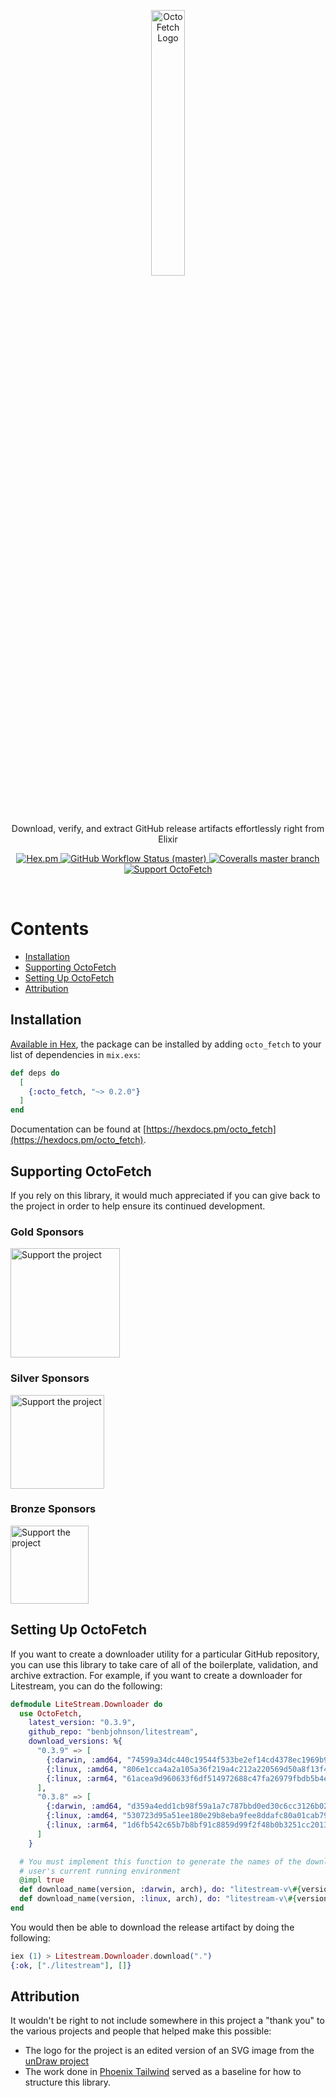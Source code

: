 <!--START-->
<p align="center">
  <img align="center" width="33%" src="guides/images/logo.svg" alt="OctoFetch Logo">
</p>

<p align="center">
  Download, verify, and extract GitHub release artifacts effortlessly right from Elixir
</p>

<p align="center">
  <a href="https://hex.pm/packages/octo_fetch">
    <img alt="Hex.pm" src="https://img.shields.io/hexpm/v/octo_fetch?style=for-the-badge">
  </a>

  <a href="https://github.com/akoutmos/octo_fetch/actions">
    <img alt="GitHub Workflow Status (master)"
    src="https://img.shields.io/github/actions/workflow/status/akoutmos/octo_fetch/main.yml?label=Build%20Status&style=for-the-badge&branch=master">
  </a>

  <a href="https://coveralls.io/github/akoutmos/octo_fetch?branch=master">
    <img alt="Coveralls master branch" src="https://img.shields.io/coveralls/github/akoutmos/octo_fetch/master?style=for-the-badge">
  </a>

  <a href="https://github.com/sponsors/akoutmos">
    <img alt="Support OctoFetch" src="https://img.shields.io/badge/Support%20the%20project-%E2%9D%A4-lightblue?style=for-the-badge">
  </a>
</p>

<br>
<!--END-->

# Contents

- [Installation](#installation)
- [Supporting OctoFetch](#supporting-octofetch)
- [Setting Up OctoFetch](#setting-up-octofetch)
- [Attribution](#attribution)

## Installation

[Available in Hex](https://hex.pm/packages/octo_fetch), the package can be installed by adding
`octo_fetch` to your list of dependencies in `mix.exs`:

```elixir
def deps do
  [
    {:octo_fetch, "~> 0.2.0"}
  ]
end
```

Documentation can be found at [https://hexdocs.pm/octo_fetch](https://hexdocs.pm/octo_fetch).

## Supporting OctoFetch

If you rely on this library, it would much appreciated if you can give back to the project in order to help
ensure its continued development.

### Gold Sponsors

<a href="https://github.com/sponsors/akoutmos/sponsorships?sponsor=akoutmos&tier_id=58083">
  <img align="center" height="175" src="guides/images/your_logo_here.png" alt="Support the project">
</a>

### Silver Sponsors

<a href="https://github.com/sponsors/akoutmos/sponsorships?sponsor=akoutmos&tier_id=58082">
  <img align="center" height="150" src="guides/images/your_logo_here.png" alt="Support the project">
</a>

### Bronze Sponsors

<a href="https://github.com/sponsors/akoutmos/sponsorships?sponsor=akoutmos&tier_id=17615">
  <img align="center" height="125" src="guides/images/your_logo_here.png" alt="Support the project">
</a>

## Setting Up OctoFetch

If you want to create a downloader utility for a particular GitHub repository, you can use this library
to take care of all of the boilerplate, validation, and archive extraction. For example, if you want to create
a downloader for Litestream, you can do the following:

```elixir
defmodule LiteStream.Downloader do
  use OctoFetch,
    latest_version: "0.3.9",
    github_repo: "benbjohnson/litestream",
    download_versions: %{
      "0.3.9" => [
        {:darwin, :amd64, "74599a34dc440c19544f533be2ef14cd4378ec1969b9b4fcfd24158946541869"},
        {:linux, :amd64, "806e1cca4a2a105a36f219a4c212a220569d50a8f13f45f38ebe49e6699ab99f"},
        {:linux, :arm64, "61acea9d960633f6df514972688c47fa26979fbdb5b4e81ebc42f4904394c5c5"}
      ],
      "0.3.8" => [
        {:darwin, :amd64, "d359a4edd1cb98f59a1a7c787bbd0ed30c6cc3126b02deb05a0ca501ff94a46a"},
        {:linux, :amd64, "530723d95a51ee180e29b8eba9fee8ddafc80a01cab7965290fb6d6fc31381b3"},
        {:linux, :arm64, "1d6fb542c65b7b8bf91c8859d99f2f48b0b3251cc201341281f8f2c686dd81e2"}
      ]
    }

  # You must implement this function to generate the names of the downloads based on the
  # user's current running environment
  @impl true
  def download_name(version, :darwin, arch), do: "litestream-v\#{version}-darwin-\#{arch}.zip"
  def download_name(version, :linux, arch), do: "litestream-v\#{version}-linux-\#{arch}.tar.gz"
end
```

You would then be able to download the release artifact by doing the following:

```elixir
iex (1) > Litestream.Downloader.download(".")
{:ok, ["./litestream"], []}
```

## Attribution

It wouldn't be right to not include somewhere in this project a "thank you" to the various projects and people that
helped make this possible:

- The logo for the project is an edited version of an SVG image from the [unDraw project](https://undraw.co/)
- The work done in [Phoenix Tailwind](https://github.com/phoenixframework/tailwind) served as a baseline for how to
  structure this library.
